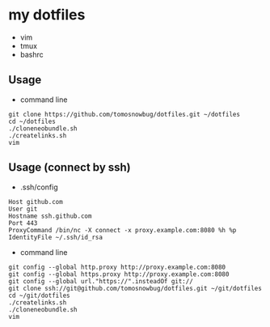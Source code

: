 my dotfiles
========

- vim
- tmux
- bashrc


## Usage

- command line
```
git clone https://github.com/tomosnowbug/dotfiles.git ~/dotfiles
cd ~/dotfiles
./cloneneobundle.sh
./createlinks.sh
vim
```

## Usage (connect by ssh)

- .ssh/config

```
Host github.com
User git
Hostname ssh.github.com
Port 443
ProxyCommand /bin/nc -X connect -x proxy.example.com:8080 %h %p
IdentityFile ~/.ssh/id_rsa
```

- command line
```
git config --global http.proxy http://proxy.example.com:8080
git config --global https.proxy http://proxy.example.com:8080
git config --global url."https://".insteadOf git://
git clone ssh://git@github.com/tomosnowbug/dotfiles.git ~/git/dotfiles
cd ~/git/dotfiles
./createlinks.sh
./cloneneobundle.sh
vim
```


